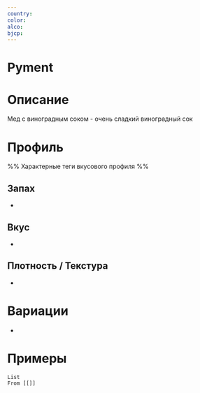 ```yaml
---
country: 
color: 
alco: 
bjcp:
---
```

# Pyment

# Описание 

Мед с виноградным соком - очень сладкий виноградный сок 

# Профиль

%% Характерные теги вкусового профиля  %%

## Запах

- 

## Вкус

-  

## Плотность / Текстура 

- 


# Вариации

- 

# Примеры

```dataview
List 
From [[]]
```

